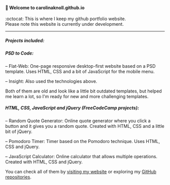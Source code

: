 #### :school_satchel: Welcome to carolinaknoll.github.io 
:octocat: This is where I keep my github portfolio website.  
Please note this website is currently under development.
***
##### Projects included:  
##### PSD to Code:  
– Flat-Web: One-page responsive desktop-first website based on a PSD template. Uses HTML, CSS and a bit of JavaScript for the mobile menu.  

– Insight: Also used the technologies above.   

Both of them are old and look like a little bit outdated templates, but helped me learn a lot, so I'm ready for new and more challenging templates.  

##### HTML, CSS, JavaScript and jQuery (FreeCodeCamp projects):  
– Random Quote Generator: Online quote generator where you click a button and it gives you a random quote. Created with HTML, CSS and a little bit of jQuery.  

– Pomodoro Timer: Timer based on the Pomodoro technique. Uses HTML, CSS and jQuery.   

– JavaScript Calculator: Online calculator that allows multiple operations. Created with HTML, CSS and jQuery.    

You can check all of them by [visiting my website](carolinaknoll.github.io) or exploring my [GitHub repositories](https://github.com/carolinaknoll?tab=repositories).
